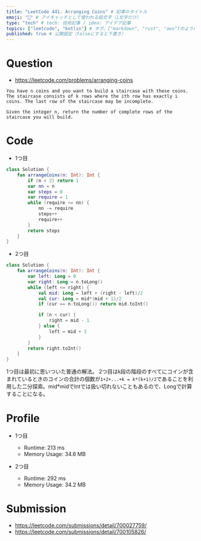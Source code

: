 ```yaml
---
title: "LeetCode 441. Arranging Coins" # 記事のタイトル
emoji: "🤬" # アイキャッチとして使われる絵文字（1文字だけ）
type: "tech" # tech: 技術記事 / idea: アイデア記事
topics: ["leetcode", "kotlin"] # タグ。["markdown", "rust", "aws"]のように指定する
published: true # 公開設定（falseにすると下書き）
---
```


# Question

- https://leetcode.com/problems/arranging-coins

~~~
You have n coins and you want to build a staircase with these coins. The staircase consists of k rows where the ith row has exactly i coins. The last row of the staircase may be incomplete.

Given the integer n, return the number of complete rows of the staircase you will build.
~~~


# Code

- 1つ目
~~~kotlin
class Solution {
    fun arrangeCoins(n: Int): Int {
        if (n < 2) return 1
        var nn = n
        var steps = 0
        var require = 1
        while (require <= nn) {
            nn -= require
            steps++
            require++
        }
        return steps
    }
}
~~~

- 2つ目
~~~kotlin
class Solution {
    fun arrangeCoins(n: Int): Int {
        var left: Long = 0
        var right: Long = n.toLong()
        while (left <= right) {
            val mid: Long = left + (right - left)/2
            val cur: Long = mid*(mid + 1)/2
            if (cur == n.toLong()) return mid.toInt()

            if (n < cur) {
                right = mid - 1
            } else {
                left = mid + 1
            }
        }
        return right.toInt()
    }
}
~~~

1つ目は最初に思いついた普通の解法。
2つ目はk段の階段のすべてにコインが含まれているときのコインの合計の個数が`1+2+...+k = k*(k+1)/2`であることを利用した二分探索。mid*midでIntでは扱い切れないこともあるので、Longで計算することになる。

# Profile

- 1つ目
    - Runtime: 213 ms
    - Memory Usage: 34.6 MB

- 2つ目
    - Runtime: 292 ms
    - Memory Usage: 34.2 MB

# Submission

- https://leetcode.com/submissions/detail/700027759/
- https://leetcode.com/submissions/detail/700105826/
